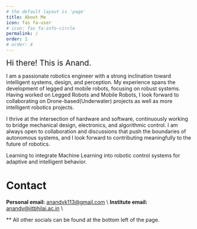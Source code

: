 ```yaml
---
# the default layout is 'page'
title: About Me
icon: fas fa-user
# icon: fas fa-info-circle
permalink: /
order: 1
# order: 4
---
```


<!-- > Add Markdown syntax content to file `_tabs/about.md`{: .filepath } and it will show up on this page.
{: .prompt-tip } -->

<!-- <div style="text-align: right">
    <img align="left" src="/assets/images/me1_border.png" alt="drawing" width="400"/>
</div> -->

<!-- ![](/assets/aboutme.jpg) -->

<span style="font-size:1.5em;">Hi there! This is Anand.</span>

I am a passionate robotics engineer with a strong inclination toward intelligent systems, design, and perception. My experience spans the development of legged and mobile robots, focusing on robust systems. Having worked on Legged Robots and Mobile Robots, I look forward to collaborating on Drone-based(Underwater) projects as well as more intelligent robotics projects. 

I thrive at the intersection of hardware and software, continuously working to bridge mechanical design, electronics, and algorithmic control. I am always open to collaboration and discussions that push the boundaries of autonomous systems, and I look forward to contributing meaningfully to the future of robotics.

Learning to integrate Machine Learning into robotic control systems for adaptive and intelligent behavior. 

# Contact

**Personal email:** [anandvk113@gmail.com](mailto:anandvk113@gmail.com) \\
**Institute email:** [anandv@iitbhilai.ac.in](mailto:anandv@iitbhilai.ac.in) \\
<!-- **Phone:** +1 (412) 224-0713 \\ -->
** All other socials can be found at the bottom left of the page.
